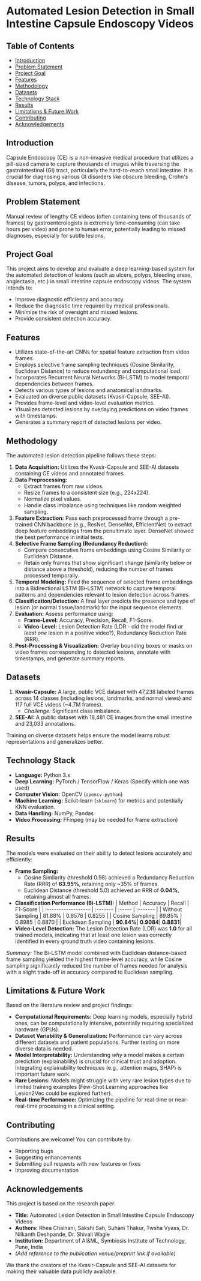 # Automated Lesion Detection in Small Intestine Capsule Endoscopy Videos


## Table of Contents

-   [Introduction](#introduction)
-   [Problem Statement](#problem-statement)
-   [Project Goal](#project-goal)
-   [Features](#features)
-   [Methodology](#methodology)
-   [Datasets](#datasets)
-   [Technology Stack](#technology-stack)
-   [Results](#results)
-   [Limitations & Future Work](#limitations--future-work)
-   [Contributing](#contributing)
-   [Acknowledgements](#acknowledgements)

## Introduction

Capsule Endoscopy (CE) is a non-invasive medical procedure that utilizes a pill-sized camera to capture thousands of images while traversing the gastrointestinal (GI) tract, particularly the hard-to-reach small intestine. It is crucial for diagnosing various GI disorders like obscure bleeding, Crohn's disease, tumors, polyps, and infections.

## Problem Statement

Manual review of lengthy CE videos (often containing tens of thousands of frames) by gastroenterologists is extremely time-consuming (can take hours per video) and prone to human error, potentially leading to missed diagnoses, especially for subtle lesions.

## Project Goal

This project aims to develop and evaluate a deep learning-based system for the automated detection of lesions (such as ulcers, polyps, bleeding areas, angiectasia, etc.) in small intestine capsule endoscopy videos. The system intends to:

-   Improve diagnostic efficiency and accuracy.
-   Reduce the diagnostic time required by medical professionals.
-   Minimize the risk of oversight and missed lesions.
-   Provide consistent detection accuracy.

## Features

-   Utilizes state-of-the-art CNNs for spatial feature extraction from video frames.
-   Employs selective frame sampling techniques (Cosine Similarity, Euclidean Distance) to reduce redundancy and computational load.
-   Incorporates Recurrent Neural Networks (Bi-LSTM) to model temporal dependencies between frames.
-   Detects various types of lesions and anatomical landmarks.
-   Evaluated on diverse public datasets (Kvasir-Capsule, SEE-AI).
-   Provides frame-level and video-level evaluation metrics.
-   Visualizes detected lesions by overlaying predictions on video frames with timestamps.
-   Generates a summary report of detected lesions per video.

## Methodology

The automated lesion detection pipeline follows these steps:

1.  **Data Acquisition:** Utilizes the Kvasir-Capsule and SEE-AI datasets containing CE videos and annotated frames.
2.  **Data Preprocessing:**
    *   Extract frames from raw videos.
    *   Resize frames to a consistent size (e.g., 224x224).
    *   Normalize pixel values.
    *   Handle class imbalance using techniques like random weighted sampling.
3.  **Feature Extraction:** Pass each preprocessed frame through a pre-trained CNN backbone (e.g., ResNet, DenseNet, EfficientNet) to extract deep feature embeddings from the penultimate layer. DenseNet showed the best performance in initial tests.
4.  **Selective Frame Sampling (Redundancy Reduction):**
    *   Compare consecutive frame embeddings using Cosine Similarity or Euclidean Distance.
    *   Retain only frames that show significant change (similarity below or distance above a threshold), reducing the number of frames processed temporally.
5.  **Temporal Modeling:** Feed the sequence of selected frame embeddings into a Bidirectional LSTM (Bi-LSTM) network to capture temporal patterns and dependencies relevant to lesion detection across frames.
6.  **Classification/Detection:** A final layer predicts the presence and type of lesion (or normal tissue/landmark) for the input sequence elements.
7.  **Evaluation:** Assess performance using:
    *   **Frame-Level:** Accuracy, Precision, Recall, F1-Score.
    *   **Video-Level:** Lesion Detection Rate (LDR - did the model find *at least one* lesion in a positive video?), Redundancy Reduction Rate (RRR).
8.  **Post-Processing & Visualization:** Overlay bounding boxes or masks on video frames corresponding to detected lesions, annotate with timestamps, and generate summary reports. 

## Datasets

1.  **Kvasir-Capsule:** A large, public VCE dataset with 47,238 labeled frames across 14 classes (including lesions, landmarks, and normal views) and 117 full VCE videos (~4.7M frames).
    *   *Challenge:* Significant class imbalance.
2.  **SEE-AI:** A public dataset with 18,481 CE images from the small intestine and 23,033 annotations.

Training on diverse datasets helps ensure the model learns robust representations and generalizes better.

## Technology Stack

-   **Language:** Python 3.x
-   **Deep Learning:** PyTorch / TensorFlow / Keras (Specify which one was used)
-   **Computer Vision:** OpenCV (`opencv-python`)
-   **Machine Learning:** Scikit-learn (`sklearn`) for metrics and potentially KNN evaluation.
-   **Data Handling:** NumPy, Pandas
-   **Video Processing:** FFmpeg (may be needed for frame extraction)


## Results

The models were evaluated on their ability to detect lesions accurately and efficiently:

-   **Frame Sampling:**
    -   Cosine Similarity (threshold 0.98) achieved a Redundancy Reduction Rate (RRR) of **63.95%**, retaining only ~35% of frames.
    -   Euclidean Distance (threshold 5.0) achieved an RRR of **0.04%**, retaining almost all frames.
-   **Classification Performance (Bi-LSTM):**
    | Method              | Accuracy | Recall | F1-Score |
    | :------------------ | :------- | :----- | :------- |
    | Without Sampling    | 81.88%   | 0.8578 | 0.8255   |
    | Cosine Sampling     | 89.85%   | 0.8985 | 0.8870   |
    | Euclidean Sampling  | **90.84%**| **0.9084**| **0.8831**|
-   **Video-Level Detection:** The Lesion Detection Rate (LDR) was **1.0** for all trained models, indicating that at least one lesion was correctly identified in every ground truth video containing lesions.

*Summary:* The Bi-LSTM model combined with Euclidean distance-based frame sampling yielded the highest frame-level accuracy, while Cosine sampling significantly reduced the number of frames needed for analysis with a slight trade-off in accuracy compared to Euclidean sampling.

## Limitations & Future Work

Based on the literature review and project findings:

-   **Computational Requirements:** Deep learning models, especially hybrid ones, can be computationally intensive, potentially requiring specialized hardware (GPUs).
-   **Dataset Variability & Generalization:** Performance can vary across different datasets and patient populations. Further testing on more diverse data is needed.
-   **Model Interpretability:** Understanding *why* a model makes a certain prediction (explainability) is crucial for clinical trust and adoption. Integrating explainability techniques (e.g., attention maps, SHAP) is important future work.
-   **Rare Lesions:** Models might struggle with very rare lesion types due to limited training examples (Few-Shot Learning approaches like Lesion2Vec could be explored further).
-   **Real-time Performance:** Optimizing the pipeline for real-time or near-real-time processing in a clinical setting.

## Contributing

Contributions are welcome! You can contribute by:

-   Reporting bugs
-   Suggesting enhancements
-   Submitting pull requests with new features or fixes
-   Improving documentation


## Acknowledgements

This project is based on the research paper:

*   **Title:** Automated Lesion Detection in Small Intestine Capsule Endoscopy Videos
*   **Authors:** Rhea Chainani, Sakshi Sah, Suhani Thakur, Twsha Vyass, Dr. Nilkanth Deshpande, Dr. Shivali Wagle
*   **Institution:** Department of AI&ML, Symbiosis Institute of Technology, Pune, India
*   *(Add reference to the publication venue/preprint link if available)*

We thank the creators of the Kvasir-Capsule and SEE-AI datasets for making their valuable data publicly available.

